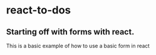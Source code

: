 # react-to-dos

## Starting off with forms with react.
This is a basic example of how to use a basic form in react 
